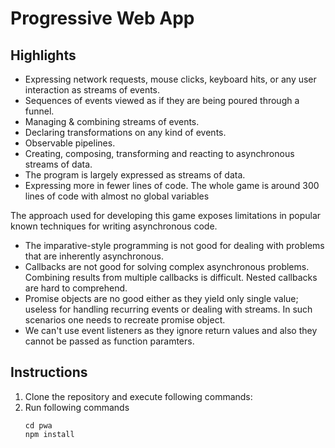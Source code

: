 # Progressive Web App

## Highlights

* Expressing network requests, mouse clicks, keyboard hits, or any user interaction as streams of events.
* Sequences of events viewed as if they are being poured through a funnel.
* Managing & combining streams of events.
* Declaring transformations on any kind of events.
* Observable pipelines.
* Creating, composing, transforming and reacting to asynchronous streams of data.
* The program is largely expressed as streams of data.
* Expressing more in fewer lines of code. The whole game is around 300 lines of code with almost no global variables

The approach used for developing this game exposes limitations in popular known techniques for writing asynchronous code.

* The imparative-style programming is not good for dealing with problems that are inherently asynchronous.
* Callbacks are not good for solving complex asynchronous problems. Combining results from multiple callbacks is difficult. Nested callbacks are hard to comprehend.
* Promise objects are no good either as they yield only single value; useless for handling recurring events or dealing with streams. In such scenarios one needs to recreate promise object.
* We can't use event listeners as they ignore return values and also they cannot be passed as function paramters.

## Instructions

1. Clone the repository and execute following commands:
2. Run following commands
    ```
    cd pwa
    npm install
    ```
